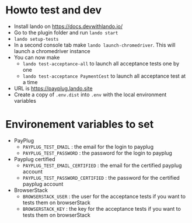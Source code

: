 # Howto test and dev

* Install lando on https://docs.devwithlando.io/
* Go to the plugin folder and run `lando start`
* `lando setup-tests`
* In a second console tab make `lando launch-chromedriver`. This will launch a chromedriver instance
* You can now make 
    * `lando test-acceptance-all` to launch all acceptance tests one by one
    * `lando test-acceptance PaymentCest` to launch all acceptance test at a time
* URL is https://payplug.lando.site
* Create a copy of `.env.dist` into `.env` with the local environment variables

# Environement variables to set
* PayPlug
    * `PAYPLUG_TEST_EMAIL` : the email for the login to payplug
    * `PAYPLUG_TEST_PASSWORD` : the password for the login to payplug
* Payplug certified
    * `PAYPLUG_TEST_EMAIL_CERTIFIED` : the email for the certified payplug account
    * `PAYPLUG_TEST_PASSWORD_CERTIFIED` : the password for the certified payplug account
* BrowserStack
    * `BROWSERSTACK_USER` : the user for the acceptance tests if you want to tests them on browserStack
    * `BROWSERSTACK_KEY` : the key for the acceptance tests if you want to tests them on browserStack
    